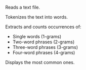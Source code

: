 Reads a text file.

Tokenizes the text into words.

Extracts and counts occurrences of:

- Single words (1-grams)
- Two-word phrases (2-grams)
- Three-word phrases (3-grams)
- Four-word phrases (4-grams)

Displays the most common ones.
